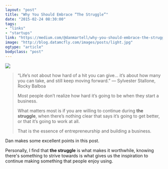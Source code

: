 ```yaml
---
layout: "post"
title: "Why You Should Embrace “The Struggle”"
date: "2015-02-24 08:30:00"
tags: 
- "links"
- "startups"
link: "https://medium.com/@danmartell/why-you-should-embrace-the-struggle-e3047a850c1d"
image: "http://blog.datamcfly.com/images/posts/light.jpg"
ogtype: "article"
bodyclass: "post"
---
```


<div class="box-wrap"><div class="box">
	<img src="http://blog.datamcfly.com/images/posts/light.jpg" />
</div></div>

> “Life’s not about how hard of a hit you can give… it’s about how many you can take, and still keep moving forward.” 
> ― Sylvester Stallone, Rocky Balboa
>
> Most people don’t realize how hard it’s going to be when they start a business.
> 
> What matters most is if you are willing to continue during **the struggle**, when there’s nothing clear that says it’s going to get better, or that it’s going to work at all.
> 
> That is the essence of entrepreneurship and building a business.

Dan makes some excellent points in this post.

Personally, I find that **the struggle** is what makes it worthwhile, knowing there's something to strive towards is what gives us the inspiration to continue making something that people enjoy using.